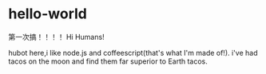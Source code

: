 # hello-world
第一次搞！！！！
Hi Humans!

hubot here,i like node.js and coffeescript(that's what I'm made of!).
i've had tacos on the moon and find them far superior to Earth tacos.
